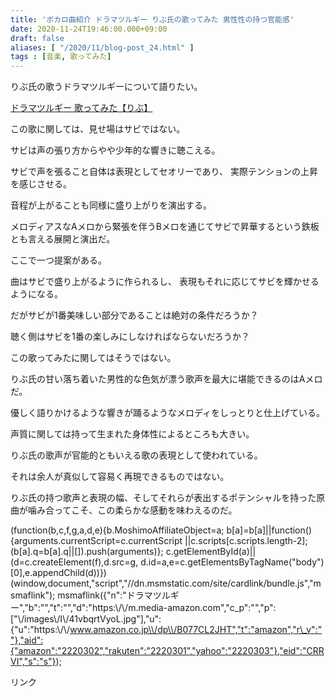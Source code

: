 ```yaml
---
title: 'ボカロ曲紹介 ドラマツルギー りぶ氏の歌ってみた 男性性の持つ官能感'
date: 2020-11-24T19:46:00.000+09:00
draft: false
aliases: [ "/2020/11/blog-post_24.html" ]
tags : [音楽, 歌ってみた]
---
```


りぶ氏の歌うドラマツルギーについて語りたい。

<a href="https://www.nicovideo.jp/watch/sm32103696">ドラマツルギー 歌ってみた【りぶ】</a>

この歌に関しては、見せ場はサビではない。

サビは声の張り方からやや少年的な響きに聴こえる。

サビで声を張ること自体は表現としてセオリーであり、 実際テンションの上昇を感じさせる。

音程が上がることも同様に盛り上がりを演出する。

メロディアスなAメロから緊張を伴うBメロを通じてサビで昇華するという鉄板とも言える展開と演出だ。

ここで一つ提案がある。

曲はサビで盛り上がるように作られるし、 表現もそれに応じてサビを輝かせるようになる。

だがサビが1番美味しい部分であることは絶対の条件だろうか？

聴く側はサビを1番の楽しみにしなければならないだろうか？

この歌ってみたに関してはそうではない。

りぶ氏の甘い落ち着いた男性的な色気が漂う歌声を最大に堪能できるのはAメロだ。

優しく語りかけるような響きが踊るようなメロディをしっとりと仕上げている。

声質に関しては持って生まれた身体性によるところも大きい。

りぶ氏の歌声が官能的ともいえる歌の表現として使われている。

それは余人が真似して容易く再現できるものではない。

りぶ氏の持つ歌声と表現の幅、そしてそれらが表出するポテンシャルを持った原曲が噛み合ってこそ、この柔らかな感動を味わえるのだ。

(function(b,c,f,g,a,d,e){b.MoshimoAffiliateObject=a; b\[a\]=b\[a\]||function(){arguments.currentScript=c.currentScript ||c.scripts\[c.scripts.length-2\];(b\[a\].q=b\[a\].q||\[\]).push(arguments)}; c.getElementById(a)||(d=c.createElement(f),d.src=g, d.id=a,e=c.getElementsByTagName("body")\[0\],e.appendChild(d))}) (window,document,"script","//dn.msmstatic.com/site/cardlink/bundle.js","msmaflink"); msmaflink({"n":"ドラマツルギー","b":"","t":"","d":"https:\\/\\/m.media-amazon.com","c\_p":"","p":\["\\/images\\/I\\/41vbqrtVyoL.jpg"\],"u":{"u":"https:\\/\\/www.amazon.co.jp\\/dp\\/B077CL2JHT","t":"amazon","r\_v":""},"aid":{"amazon":"2220302","rakuten":"2220301","yahoo":"2220303"},"eid":"CRRVI","s":"s"});

リンク